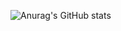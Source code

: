 ![Anurag's GitHub stats](https://vercel-delta-wheat.vercel.app/api?username=ElBartoTn&show=reviews,discussions_started,discussions_answered,prs_merged,prs_merged_percentage)

